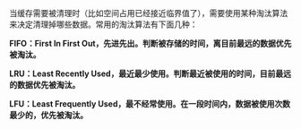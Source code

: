当缓存需要被清理时（比如空间占用已经接近临界值了），需要使用某种淘汰算法来决定清理掉哪些数据。常用的淘汰算法有下面几种：



**FIFO：First In First Out，先进先出。判断被存储的时间，离目前最远的数据优先被淘汰。**

**LRU：Least Recently Used，最近最少使用。判断最近被使用的时间，目前最远的数据优先被淘汰。**

**LFU：Least Frequently Used，最不经常使用。在一段时间内，数据被使用次数最少的，优先被淘汰。**



